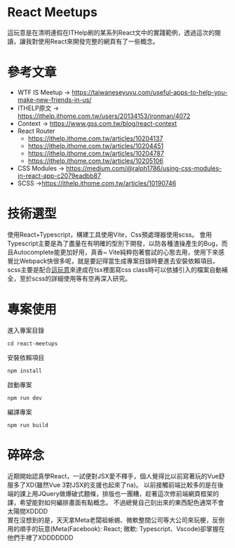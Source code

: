 # React Meetups
這玩意是在清明連假在ITHelp刷的某系列React文中的實踐範例，透過這次的閱讀，讓我對使用React來開發完整的網頁有了一些概念。

# 參考文章
- WTF IS Meetup -> https://taiwaneseyuyu.com/useful-apps-to-help-you-make-new-friends-in-us/
-  ITHELP原文 -> https://ithelp.ithome.com.tw/users/20134153/ironman/4072
-  Context -> https://www.gss.com.tw/blog/react-context
- React Router
  - https://ithelp.ithome.com.tw/articles/10204137
  - https://ithelp.ithome.com.tw/articles/10204451
  - https://ithelp.ithome.com.tw/articles/10204787
  - https://ithelp.ithome.com.tw/articles/10205106
- CSS Modules -> https://medium.com/@ralph1786/using-css-modules-in-react-app-c2079eadbb87
- SCSS ->https://ithelp.ithome.com.tw/articles/10190746

# 技術選型
使用React+Typescript，構建工具使用Vite，Css預處理器使用scss。
會用Typescript主要是為了盡量在有明確的型別下開發，以防各種渣操產生的Bug，而且Autocomplete能更加好用，真香~
Vite純粹抱著嘗試的心態去用，使用下來感覺比Webpack快很多呢，就是要記得當生成專案目錄時要進去安裝依賴項目。
scss主要是配合[這玩意](https://marketplace.visualstudio.com/items?itemName=fengzhu.css-module-intellisense)來達成在tsx裡面寫css class時可以依據引入的檔案自動補全，至於scss的詳細使用等有空再深入研究。

# 專案使用
進入專案目錄

```cd react-meetups```

安裝依賴項目

```npm install```

啟動專案

```npm run dev```

編譯專案

```npm run build```

# 碎碎念
近期開始認真學React，一試便對JSX愛不釋手，個人覺得比以前寫著玩的Vue舒服多了XD(雖然Vue 3對JSX的支援也起來了na)。
以前接觸前端比較多的是在後端的課上用JQuery做爆破式麵條，排版也一團糟，趁著這次修前端網頁框架的課，希望能對如何編排畫面有點概念。
不過總覺自己刻出來的東西配色通常不會太陽間XDDDD<br>
實在沒想到的是，天天拿Meta老闆祖蜥蜴、微軟整間公司等大公司來玩梗，反倒用的順手的玩意(Meta(Facebook): React; 微軟: Typescript、Vscode)卻掌握在他們手裡了XDDDDDDD
